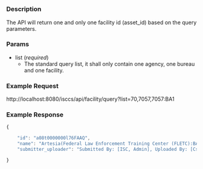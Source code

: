 # 
### Description  
The API will return one and only one facility id (asset_id) based on the query parameters.
### Params
* list (*required*)
  * The standard query list, it shall only contain one agency, one bureau and one facility.

### Example Request
http://localhost:8080/isccs/api/facility/query?list=70,7057,7057:BA1

### Example Response  
```javascript
{

    "id": "a08t0000000l76FAAQ",
    "name": "Artesia(Federal Law Enforcement Training Center (FLETC):BA1)",
    "submitter_uploader": "Submitted By: [ISC, Admin], Uploaded By: [Cs, Isc]"

}